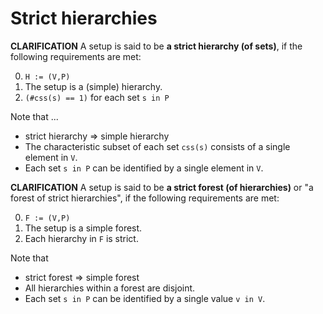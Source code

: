 
<!-- ======================================================================= -->
# Strict hierarchies

**CLARIFICATION**
A setup is said to be **a strict hierarchy (of sets)**,
if the following requirements are met:

0. `H := (V,P)`
1. The setup is a (simple) hierarchy.
2. `(#css(s) == 1)` for each set `s in P`

Note that ...

* strict hierarchy => simple hierarchy
* The characteristic subset of each set `css(s)`
  consists of a single element in `V`.
* Each set `s in P` can be identified by a single element in `V`.

**CLARIFICATION**
A setup is said to be **a strict forest (of hierarchies)**
or "a forest of strict hierarchies", if the following requirements are met:

0. `F := (V,P)`
1. The setup is a simple forest.
2. Each hierarchy in `F` is strict.

Note that

* strict forest => simple forest
* All hierarchies within a forest are disjoint.
* Each set `s in P` can be identified by a single value `v in V`.
